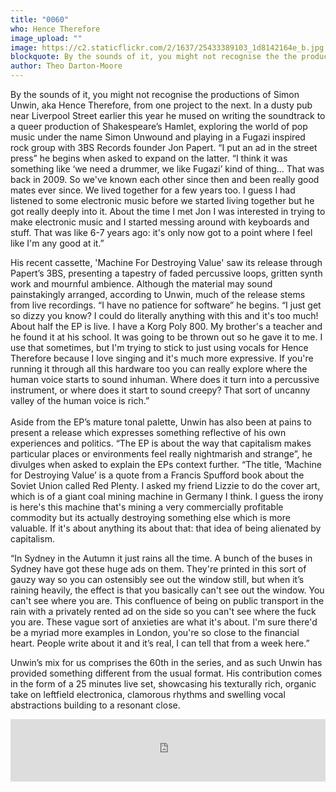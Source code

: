 ```yaml
---
title: "0060"
who: Hence Therefore
image_upload: ""
image: https://c2.staticflickr.com/2/1637/25433389103_1d8142164e_b.jpg
blockquote: By the sounds of it, you might not recognise the the productions of Simon Unwin aka Hence Therefore one project to the next. In a dusty pub near Liverpool Street earlier this year he mused on writing the soundtrack to a queer production of Shakespeare’s Hamlet, exploring the world of pop music under the name Simon Unwound and playing in a Fugazi inspired rock group with 3BS Records founder Jon Papert.
author: Theo Darton-Moore
---
```

By the sounds of it, you might not recognise the productions of Simon Unwin, aka Hence Therefore, from one project to the next. In a dusty pub near Liverpool Street earlier this year he mused on writing the soundtrack to a queer production of Shakespeare’s Hamlet, exploring the world of pop music under the name Simon Unwound and playing in a Fugazi inspired rock group with 3BS Records founder Jon Papert. “I put an ad in the street press” he begins when asked to expand on the latter. “I think it was something like ‘we need a drummer, we like Fugazi’ kind of thing... That was back in 2009. So we've known each other since then and been really good mates ever since. We lived together for a few years too. I guess I had listened to some electronic music before we started living together but he got really deeply into it. About the time I met Jon I was interested in trying to make electronic music and I started messing around with keyboards and stuff. That was like 6-7 years ago: it's only now got to a point where I feel like I'm any good at it.”

His recent cassette, 'Machine For Destroying Value' saw its release through Papert’s 3BS, presenting a tapestry of faded percussive loops, gritten synth work and mournful ambience. Although the material may sound painstakingly arranged, according to Unwin, much of the release stems from live recordings. “I have no patience for software” he begins. “I just get so dizzy you know? I could do literally anything with this and it's too much! About half the EP is live. I have a Korg Poly 800. My brother's a teacher and he found it at his school. It was going to be thrown out so he gave it to me. I use that sometimes, but I'm trying to stick to just using vocals for Hence Therefore because I love singing and it's much more expressive. If you're running it through all this hardware too you can really explore where the human voice starts to sound inhuman. Where does it turn into a percussive instrument, or where does it start to sound creepy? That sort of uncanny valley of the human voice is rich.” <br/>
 <br/>
Aside from the EP’s mature tonal palette, Unwin has also been at pains to present a release which expresses something reflective of his own experiences and politics. “The EP is about the way that capitalism makes particular places or environments feel really nightmarish and strange”, he divulges when asked to explain the EPs context further. “The title, ‘Machine for Destroying Value’ is a quote from a Francis Spufford book about the Soviet Union called Red Plenty. I asked my friend Lizzie to do the cover art, which is of a giant coal mining machine in Germany I think. I guess the irony is here's this machine that's mining a very commercially profitable commodity but its actually destroying something else which is more valuable. If it's about anything its about that: that idea of being alienated by capitalism.

“In Sydney in the Autumn it just rains all the time. A bunch of the buses in Sydney have got these huge ads on them. They're printed in this sort of gauzy way so you can ostensibly  see out the window still, but when it’s raining heavily, the effect is that you basically can't see out the window. You can't see where you are. This confluence of being on public transport in the rain with a privately rented ad on the side so you can't see where the fuck you are. These vague sort of anxieties are what it's about. I'm sure there'd be a myriad more examples in London, you're so close to the financial heart. People write about it and it’s real, I can tell that from a week here.”

Unwin’s mix for us comprises the 60th in the series, and as such Unwin has provided something different from the usual format. His contribution comes in the form of a 25 minutes live set, showcasing his texturally rich, organic take on leftfield electronica, clamorous rhythms and swelling vocal abstractions building to a resonant close. 

<iframe width="100%" height="100" src="https://www.mixcloud.com/widget/iframe/?feed=https%3A%2F%2Fwww.mixcloud.com%2Fstraylandings%2F0060-hence-therefore%2F&hide_artwork=1" frameborder="0"></iframe>